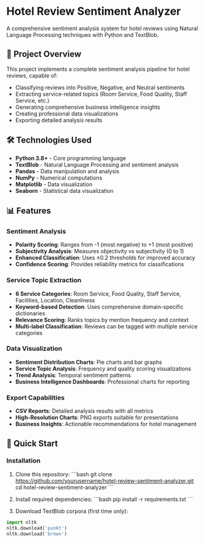 # Hotel Review Sentiment Analyzer

A comprehensive sentiment analysis system for hotel reviews using Natural Language Processing techniques with Python and TextBlob.

## 🎯 Project Overview

This project implements a complete sentiment analysis pipeline for hotel reviews, capable of:
- Classifying reviews into Positive, Negative, and Neutral sentiments
- Extracting service-related topics (Room Service, Food Quality, Staff Service, etc.)
- Generating comprehensive business intelligence insights
- Creating professional data visualizations
- Exporting detailed analysis results

## 🛠️ Technologies Used

- **Python 3.8+** - Core programming language
- **TextBlob** - Natural Language Processing and sentiment analysis
- **Pandas** - Data manipulation and analysis
- **NumPy** - Numerical computations
- **Matplotlib** - Data visualization
- **Seaborn** - Statistical data visualization

## 📊 Features

### Sentiment Analysis
- **Polarity Scoring**: Ranges from -1 (most negative) to +1 (most positive)
- **Subjectivity Analysis**: Measures objectivity vs subjectivity (0 to 1)
- **Enhanced Classification**: Uses ±0.2 thresholds for improved accuracy
- **Confidence Scoring**: Provides reliability metrics for classifications

### Service Topic Extraction
- **6 Service Categories**: Room Service, Food Quality, Staff Service, Facilities, Location, Cleanliness
- **Keyword-based Detection**: Uses comprehensive domain-specific dictionaries
- **Relevance Scoring**: Ranks topics by mention frequency and context
- **Multi-label Classification**: Reviews can be tagged with multiple service categories

### Data Visualization
- **Sentiment Distribution Charts**: Pie charts and bar graphs
- **Service Topic Analysis**: Frequency and quality scoring visualizations
- **Trend Analysis**: Temporal sentiment patterns
- **Business Intelligence Dashboards**: Professional charts for reporting

### Export Capabilities
- **CSV Reports**: Detailed analysis results with all metrics
- **High-Resolution Charts**: PNG exports suitable for presentations
- **Business Insights**: Actionable recommendations for hotel management

## 🚀 Quick Start

### Installation

1. Clone this repository:
\`\`\`bash
git clone https://github.com/yourusername/hotel-review-sentiment-analyzer.git
cd hotel-review-sentiment-analyzer
\`\`\`

2. Install required dependencies:
\`\`\`bash
pip install -r requirements.txt
\`\`\`

3. Download TextBlob corpora (first time only):
```python
import nltk
nltk.download('punkt')
nltk.download('brown')
